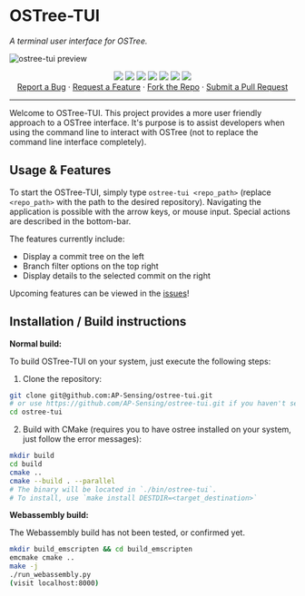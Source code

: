 # OSTree-TUI
*A terminal user interface for OSTree.*

![ostree-tui preview](https://github.com/AP-Sensing/ostree-tui/assets/88790311/3dc0e86f-ba43-4cc6-aef3-5a0e5d4a9d82)

<p align="center">
  <a href="#"><img src="https://img.shields.io/badge/c++-%2300599C.svg?style=flat&logo=c%2B%2B&logoColor=white"></img></a>
  <a href="https://opensource.org/license/gpl-3-0"><img src="https://img.shields.io/github/license/AP-Sensing/ostree-tui?color=black"></img></a>
  <a href="#"><img src="https://img.shields.io/github/stars/AP-Sensing/ostree-tui"></img></a>
  <a href="#"><img src="https://img.shields.io/github/forks/AP-Sensing/ostree-tui"></img></a>
  <a href="#"><img src="https://img.shields.io/github/repo-size/AP-Sensing/ostree-tui"></img></a>
  <a href="https://github.com/AP-Sensing/ostree-tui/graphs/contributors"><img src="https://img.shields.io/github/contributors/AP-Sensing/ostree-tui?color=blue"></img></a>
  <a href="https://github.com/AP-Sensing/ostree-tui/issues"><img src="https://img.shields.io/github/issues/AP-Sensing/ostree-tui"></img></a>
<br/>
  <a href="https://github.com/AP-Sensing/ostree-tui/issues/new">Report a Bug</a> ·
  <a href="https://github.com/AP-Sensing/ostree-tui/issues/new">Request a Feature</a> ·
  <a href="https://github.com/AP-Sensing/ostree-tui/fork">Fork the Repo</a> ·
  <a href="https://github.com/AP-Sensing/ostree-tui/compare">Submit a Pull Request</a>
</br>
</p>

-------------
Welcome to OSTree-TUI. This project provides a more user friendly approach to a OSTree interface. It's purpose is to assist developers when using the command line to interact with OSTree (not to replace the command line interface completely).

## Usage & Features
To start the OSTree-TUI, simply type `ostree-tui <repo_path>` (replace `<repo_path>` with the path to the desired repository). Navigating the application is possible with the arrow keys, or mouse input. Special actions are described in the bottom-bar.

The features currently include:
 * Display a commit tree on the left
 * Branch filter options on the top right
 * Display details to the selected commit on the right

Upcoming features can be viewed in the [issues](https://github.com/AP-Sensing/ostree-tui/issues)!

## Installation / Build instructions

**Normal build:**

To build OSTree-TUI on your system, just execute the following steps:
1. Clone the repository:
```bash
git clone git@github.com:AP-Sensing/ostree-tui.git
# or use https://github.com/AP-Sensing/ostree-tui.git if you haven't set up your ssh-key
cd ostree-tui
```
2. Build with CMake (requires you to have ostree installed on your system, just follow the error messages):
```bash
mkdir build
cd build
cmake ..
cmake --build . --parallel
# The binary will be located in `./bin/ostree-tui`.
# To install, use `make install DESTDIR=<target_destination>`
```

**Webassembly build:**

The Webassembly build has not been tested, or confirmed yet.
```bash
mkdir build_emscripten && cd build_emscripten
emcmake cmake ..
make -j
./run_webassembly.py
(visit localhost:8000)
```

